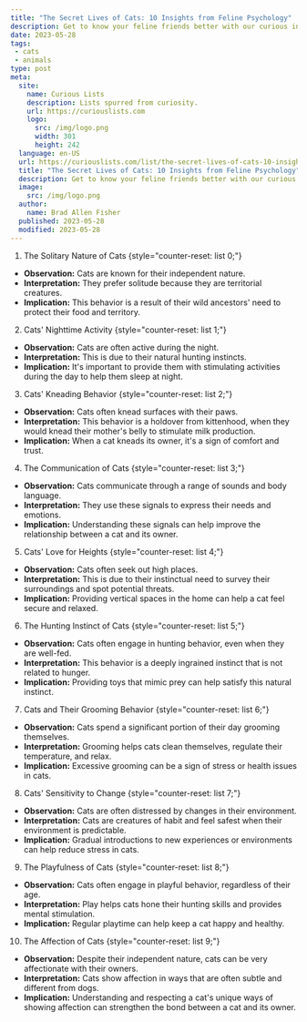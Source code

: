 ```yaml
---
title: "The Secret Lives of Cats: 10 Insights from Feline Psychology"
description: Get to know your feline friends better with our curious insights from cat psychology. Discover the secret lives of cats and understand their unique behaviors.
date: 2023-05-28
tags:
 - cats
 - animals
type: post
meta:
  site:
    name: Curious Lists
    description: Lists spurred from curiosity.
    url: https://curiouslists.com
    logo:
      src: /img/logo.png
      width: 301
      height: 242
  language: en-US
  url: https://curiouslists.com/list/the-secret-lives-of-cats-10-insights-from-feline-psychology
  title: "The Secret Lives of Cats: 10 Insights from Feline Psychology"
  description: Get to know your feline friends better with our curious insights from cat psychology. Discover the secret lives of cats and understand their unique behaviors.
  image:
    src: /img/logo.png
  author:
    name: Brad Allen Fisher
  published: 2023-05-28
  modified: 2023-05-28
---
```



1. The Solitary Nature of Cats {style="counter-reset: list 0;"}
  - **Observation:** Cats are known for their independent nature.
  - **Interpretation:** They prefer solitude because they are territorial creatures.
  - **Implication:** This behavior is a result of their wild ancestors' need to protect their food and territory.

2. Cats' Nighttime Activity {style="counter-reset: list 1;"}
  - **Observation:** Cats are often active during the night.
  - **Interpretation:** This is due to their natural hunting instincts.
  - **Implication:** It's important to provide them with stimulating activities during the day to help them sleep at night.

3. Cats' Kneading Behavior {style="counter-reset: list 2;"}
  - **Observation:** Cats often knead surfaces with their paws.
  - **Interpretation:** This behavior is a holdover from kittenhood, when they would knead their mother's belly to stimulate milk production.
  - **Implication:** When a cat kneads its owner, it's a sign of comfort and trust.

4. The Communication of Cats {style="counter-reset: list 3;"}
  - **Observation:** Cats communicate through a range of sounds and body language.
  - **Interpretation:** They use these signals to express their needs and emotions.
  - **Implication:** Understanding these signals can help improve the relationship between a cat and its owner.

5. Cats' Love for Heights {style="counter-reset: list 4;"}
  - **Observation:** Cats often seek out high places.
  - **Interpretation:** This is due to their instinctual need to survey their surroundings and spot potential threats.
  - **Implication:** Providing vertical spaces in the home can help a cat feel secure and relaxed.

6. The Hunting Instinct of Cats {style="counter-reset: list 5;"}
  - **Observation:** Cats often engage in hunting behavior, even when they are well-fed.
  - **Interpretation:** This behavior is a deeply ingrained instinct that is not related to hunger.
  - **Implication:** Providing toys that mimic prey can help satisfy this natural instinct.

7. Cats and Their Grooming Behavior {style="counter-reset: list 6;"}
  - **Observation:** Cats spend a significant portion of their day grooming themselves.
  - **Interpretation:** Grooming helps cats clean themselves, regulate their temperature, and relax.
  - **Implication:** Excessive grooming can be a sign of stress or health issues in cats.

8. Cats' Sensitivity to Change {style="counter-reset: list 7;"}
  - **Observation:** Cats are often distressed by changes in their environment.
  - **Interpretation:** Cats are creatures of habit and feel safest when their environment is predictable.
  - **Implication:** Gradual introductions to new experiences or environments can help reduce stress in cats.

9. The Playfulness of Cats {style="counter-reset: list 8;"}
  - **Observation:** Cats often engage in playful behavior, regardless of their age.
  - **Interpretation:** Play helps cats hone their hunting skills and provides mental stimulation.
  - **Implication:** Regular playtime can help keep a cat happy and healthy.

10. The Affection of Cats {style="counter-reset: list 9;"}
  - **Observation:** Despite their independent nature, cats can be very affectionate with their owners.
  - **Interpretation:** Cats show affection in ways that are often subtle and different from dogs.
  - **Implication:** Understanding and respecting a cat's unique ways of showing affection can strengthen the bond between a cat and its owner.